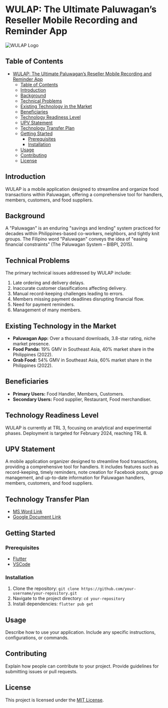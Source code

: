 # WULAP: The Ultimate Paluwagan’s Reseller Mobile Recording and Reminder App

![WULAP Logo](path/to/your/logo.png)

## Table of Contents
- [WULAP: The Ultimate Paluwagan’s Reseller Mobile Recording and Reminder App](#wulap-the-ultimate-paluwagans-reseller-mobile-recording-and-reminder-app)
  - [Table of Contents](#table-of-contents)
  - [Introduction](#introduction)
  - [Background](#background)
  - [Technical Problems](#technical-problems)
  - [Existing Technology in the Market](#existing-technology-in-the-market)
  - [Beneficiaries](#beneficiaries)
  - [Technology Readiness Level](#technology-readiness-level)
  - [UPV Statement](#upv-statement)
  - [Technology Transfer Plan](#technology-transfer-plan)
  - [Getting Started](#getting-started)
    - [Prerequisites](#prerequisites)
    - [Installation](#installation)
  - [Usage](#usage)
  - [Contributing](#contributing)
  - [License](#license)

## Introduction

WULAP is a mobile application designed to streamline and organize food transactions within Paluwagan, offering a comprehensive tool for handlers, members, customers, and food suppliers.

## Background

A "Paluwagan" is an enduring "savings and lending" system practiced for decades within Philippines-based co-workers, neighbors, and tightly knit groups. The Filipino word "Paluwagan" conveys the idea of "easing financial constraints” (The Paluwagan System – BIBPI, 2015).

## Technical Problems

The primary technical issues addressed by WULAP include:
1. Late ordering and delivery delays.
2. Inaccurate customer classifications affecting delivery.
3. Manual record-keeping challenges leading to errors.
4. Members missing payment deadlines disrupting financial flow.
5. Need for payment reminders.
6. Management of many members.

## Existing Technology in the Market

- **Paluwagan App:** Over a thousand downloads, 3.8-star rating, niche market presence.
- **Food Panda:** 19% GMV in Southeast Asia, 40% market share in the Philippines (2022).
- **Grab Food:** 54% GMV in Southeast Asia, 60% market share in the Philippines (2022).

## Beneficiaries

- **Primary Users:** Food Handler, Members, Customers.
- **Secondary Users:** Food supplier, Restaurant, Food merchandiser.

## Technology Readiness Level

WULAP is currently at TRL 3, focusing on analytical and experimental phases. Deployment is targeted for February 2024, reaching TRL 8.

## UPV Statement

A mobile application organizer designed to streamline food transactions, providing a comprehensive tool for handlers. It includes features such as record-keeping, timely reminders, note creation for Facebook posts, group management, and up-to-date information for Paluwagan handlers, members, customers, and food suppliers.

## Technology Transfer Plan

- [MS Word Link](http://tinyurl.com/h4hesxtw)
- [Google Document Link](http://tinyurl.com/25jzhk97)

## Getting Started

### Prerequisites

- [Flutter](https://flutter.dev/docs/get-started/install)
- [VSCode](https://code.visualstudio.com/)

### Installation

1. Clone the repository: `git clone https://github.com/your-username/your-repository.git`
2. Navigate to the project directory: `cd your-repository`
3. Install dependencies: `flutter pub get`

## Usage

Describe how to use your application. Include any specific instructions, configurations, or commands.

## Contributing

Explain how people can contribute to your project. Provide guidelines for submitting issues or pull requests.

## License

This project is licensed under the [MIT License](LICENSE).
